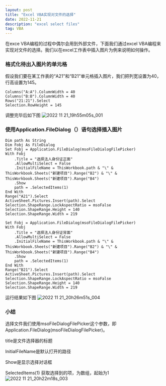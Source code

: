 ```yaml
---
layout: post
title: "Excel VBA实现对文件的选择"
date: 2022-11-21
description: "excel select files"
tag: VBA
---
```


 在exce VBA编程的过程中偶尔会用到外部文件，下面我们通过excel VBA编程来实现对文件的选择。我们以在excel工作表中插入图片为例来说明如何操作。

### 格式化待出入图片的单元格

假设我们要在某工作表的“A21”和“B21”单元格插入图片，我们把列宽设置为40，行高设置为145。

    Columns("A:A").ColumnWidth = 40
    Columns("B:B").ColumnWidth = 40
    Rows("21:21").Select
    Selection.RowHeight = 145
    
调整完毕后如下图
![2022 11 21_19h55m05s_001](https://user-images.githubusercontent.com/70909689/203059125-45a9bc36-5ce1-41d0-bd47-2659767bc2b4.jpg)


### 使用Application.FileDialog（）语句选择插入图片

    Dim path As String
    Dim Fobj As FileDialog
    Set Fobj = Application.FileDialog(msoFileDialogFilePicker)
    With Fobj
        .Title = "选择法人身份证正面"
        .AllowMultiSelect = False
        .InitialFileName = ThisWorkbook.path & "\" & ThisWorkbook.Sheets("新建项目").Range("B2") & "\" & ThisWorkbook.Sheets("新建项目").Range("B4")
        .Show
        path = .SelectedItems(1)
    End With
    Range("A21").Select
    ActiveSheet.Pictures.Insert(path).Select
    Selection.ShapeRange.LockAspectRatio = msoFalse
    Selection.ShapeRange.Height = 140
    Selection.ShapeRange.Width = 219
    
    Set Fobj = Application.FileDialog(msoFileDialogFilePicker)
    With Fobj
        .Title = "选择法人身份证背面"
        .AllowMultiSelect = False
        .InitialFileName = ThisWorkbook.path & "\" & ThisWorkbook.Sheets("新建项目").Range("B2") & "\" & ThisWorkbook.Sheets("新建项目").Range("B4")
        .Show
        path = .SelectedItems(1)
    End With
    Range("B21").Select
    ActiveSheet.Pictures.Insert(path).Select
    Selection.ShapeRange.LockAspectRatio = msoFalse
    Selection.ShapeRange.Height = 140
    Selection.ShapeRange.Width = 219   
    
运行结果如下图
![2022 11 21_20h26m51s_004](https://user-images.githubusercontent.com/70909689/203059257-5bd9c0da-e0b8-4d81-9fac-9a70f766cf69.jpg)

### 小结
选择文件我们使用msoFileDialogFilePicker这个参数，即Application.FileDialog(msoFileDialogFilePicker)。

title是文件选择器的标题 

InitialFileName是默认打开的路径

Show是显示选择对话框

SelectedItems(1) 获取选择到的项，为数组，起始为1
![2022 11 21_20h22m18s_003](https://user-images.githubusercontent.com/70909689/203061147-766e8225-e7c8-4a82-af97-0ca8dc3b975a.jpg)

   
    
    
    
